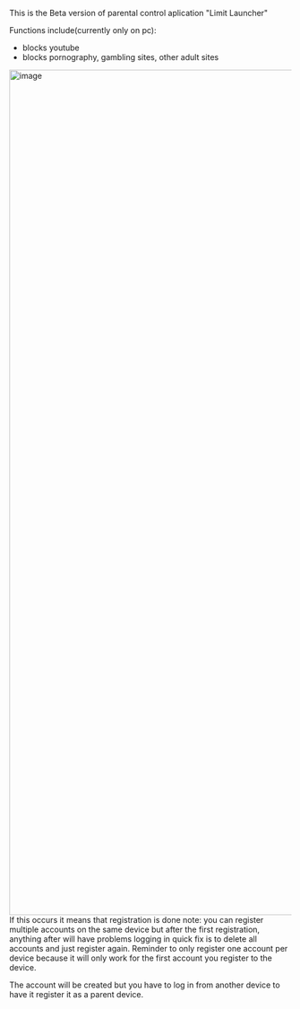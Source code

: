This is the Beta version of parental control aplication "Limit Launcher"

Functions include(currently only on pc):
- blocks youtube
- blocks pornography, gambling sites, other adult sites
  
<img width="2540" height="1508" alt="image" src="https://github.com/user-attachments/assets/f8170f01-943d-4ef6-a031-909e51b92ca6" />
If this occurs it means that registration is done
note: you can register multiple accounts on the same device but after the first registration, anything after will have problems logging in quick fix is to delete all accounts and just register again. Reminder to only register one account per device because it will only work for the first account you register to the device.

The account will be created but you have to log in from another device to have it register it as a parent device.


